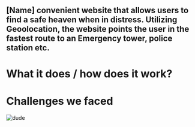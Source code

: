   **[Name]** convenient website that allows users to find a safe heaven when in distress. Utilizing Geoolocation, the website points the user in the fastest route to an Emergency tower, police station etc.
---

# What it does / how does it work?
  

# Challenges we faced
![dude](https://github.com/user-attachments/assets/11fc40d9-b7d6-4c9f-8725-5dd1235bbb90)
